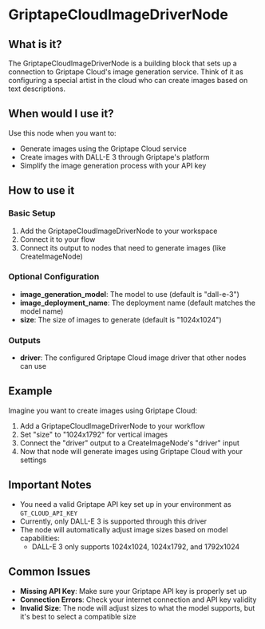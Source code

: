 # GriptapeCloudImageDriverNode

## What is it?

The GriptapeCloudImageDriverNode is a building block that sets up a connection to Griptape Cloud's image generation service. Think of it as configuring a special artist in the cloud who can create images based on text descriptions.

## When would I use it?

Use this node when you want to:

- Generate images using the Griptape Cloud service
- Create images with DALL-E 3 through Griptape's platform
- Simplify the image generation process with your API key

## How to use it

### Basic Setup

1. Add the GriptapeCloudImageDriverNode to your workspace
1. Connect it to your flow
1. Connect its output to nodes that need to generate images (like CreateImageNode)

### Optional Configuration

- **image_generation_model**: The model to use (default is "dall-e-3")
- **image_deployment_name**: The deployment name (default matches the model name)
- **size**: The size of images to generate (default is "1024x1024")

### Outputs

- **driver**: The configured Griptape Cloud image driver that other nodes can use

## Example

Imagine you want to create images using Griptape Cloud:

1. Add a GriptapeCloudImageDriverNode to your workflow
1. Set "size" to "1024x1792" for vertical images
1. Connect the "driver" output to a CreateImageNode's "driver" input
1. Now that node will generate images using Griptape Cloud with your settings

## Important Notes

- You need a valid Griptape API key set up in your environment as `GT_CLOUD_API_KEY`
- Currently, only DALL-E 3 is supported through this driver
- The node will automatically adjust image sizes based on model capabilities:
  - DALL-E 3 only supports 1024x1024, 1024x1792, and 1792x1024

## Common Issues

- **Missing API Key**: Make sure your Griptape API key is properly set up
- **Connection Errors**: Check your internet connection and API key validity
- **Invalid Size**: The node will adjust sizes to what the model supports, but it's best to select a compatible size
